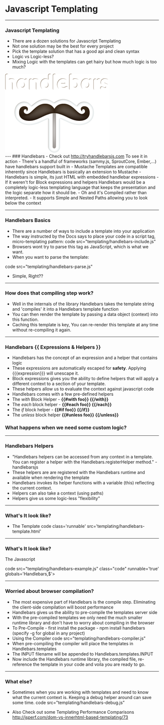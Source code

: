 # Javascript Templating
---

### Javascript Templating
  - There are a dozen solutions for Javascript Templating
  - Not one solution may be the best for every project
  - Pick the template solution that has a good api and clean syntax
  - Logic vs Logic-less?
  - Mixing Logic with the templates can get hairy but how much logic is too much?
<div><img class='slide center noli' src="img/decks/handlebars/handlebars_logo.png" /></div>
---
### Handlebars
  - Check out <a href='http://tryhandlebarsjs.com' target='_BLANK'>http://tryhandlebarsjs.com</a> To see it in action
  - There's a handful of frameworks (sammy.js, SproutCore, Ember,...) have handlebars support built in
  - Mustache Templates are compatible inherently since Handlebars is basically an extension to Mustache
  - Handlebars is simple, its just HTML with embedded handlebar expressions
  - If it weren't for Block expressions and helpers Handlebars would be a completely logic-less templating language that keeps the presentation and the logic separate how it should be.
  - Oh and it's Compiled rather than interpreted.
  - It supports Simple and Nested Paths allowing you to look below the context

---
### Handlebars Basics
  - There are a number of ways to include a template into your application
  - The way instructed by the Docs says to place your code in a script tag, micro-templating pattern:
  code src="templating/handlebars-include.js"
  - Browsers wont try to parse this tag as JavaScript, which is what we want.
  - When you want to parse the template:

  code src="templating/handlebars-parse.js"
  - Simple, Right??

---
### How does that compiling step work?
  - Well in the internals of the library Handlebars takes the template string and 'compiles' it into a Handlebars template function
  - You can then render the template by passing a data object (context) into this function.
  - Caching this template is key, You can re-render this template at any time without re-compiling it again.

---
### Handlebars {{ Expressions & Helpers }}
  - Handlebars has the concept of an expression and a helper that contains logic
  - These expressions are automatically escaped for <strong>safety</strong>. Applying {{{expression}}} will unescape it.
  - Block expressions gives you the ability to define helpers that will apply a different context to a section of your template.
  - These helpers allow us to evaluate the context against javascript code
  - Handlebars comes with a few pre-defined helpers
  - The <em>with</em> Block Helper - <strong> {{#with foo}} {{/with}} </strong>
  - The <em>each</em> block helper - <strong> {{#each foo}} {{/each}} </strong>
  - The <em>if</em> block helper -  <strong> {{#if foo}} {{/if}} </strong>
  - The <em>unless</em> block helper  <strong> {{#unless foo}} {{/unless}} </strong>

<h3 class='slide center noli'>What happens when we need some custom logic? </h3>

---
### Handlebars Helpers
  - "Handlebars helpers can be accessed from any context in a template. You can register a helper with the Handlebars.registerHelper method." - handlebarsjs
  - These helpers are are registered with the Handlebars runtime and available when rendering the template
  - Handlebars invokes its helper functions with a variable (this) reflecting the current context.
  - Helpers can also take a context (using paths)
  - Helpers give us some logic-less "flexibility"

---
### What's It look like?
- The Template
code class='runnable' src='templating/handlebars-template.html'

---
### What's It look like?
<p>The Javascript</p>

code src="templating/handlebars-example.js" class="code" runnable='true' globals='Handlebars,$'>

<div id='stache-container'></div>
<div style='clear:both'></div>

---
### Worried about browser compilation?
  - The most expensive part of Handlebars is the compile step. Eliminating the client-side compilation will boost performance
  - Handlebars gives us the ability to pre-compile the templates server side
  - With the pre-compiled templates we only need the much smaller runtime library and don't have to worry about compiling in the browser
  - To Pre-Compile - first install the package - npm install handlebars (specify -g for global in any project)
  - Using the Compiler
  code src="templating/handlebars-compiler.js"
  - When pre-compiling the compiler will place the templates in Handlebars.templates
  - The INPUT filename will be appended to Handlebars.templates.INPUT
  - Now include the Handlebars runtime library, the compiled file, re-reference the template in your code and voila you are ready to go.

---
### What else?
  - Sometimes when you are working with templates and need to know what the current context is. Keeping a debug helper around can save some time.
code src="templating/handlebars-debug.js"

  - Also Check out some Templating Performance Comparisons <br/> http://jsperf.com/dom-vs-innerhtml-based-templating/73
